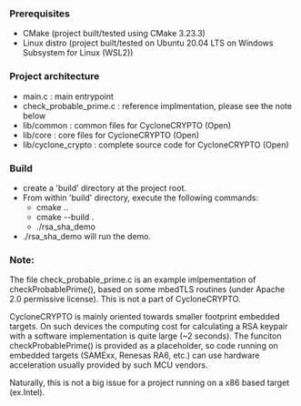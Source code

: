 ### Prerequisites

 - CMake (project built/tested using CMake 3.23.3)
 - Linux distro (project built/tested on Ubuntu 20.04 LTS on Windows Subsystem for Linux (WSL2))


### Project architecture

 - main.c : main entrypoint
 - check_probable_prime.c : reference implmentation, please see the note below
 - lib/common : common files for CycloneCRYPTO (Open)
 - lib/core : core files for CycloneCRYPTO (Open)
 - lib/cyclone_crypto : complete source code for CycloneCRYPTO (Open)

### Build 

 - create a 'build' directory at the project root.
 - From within 'build' directory, execute the following commands:
   - cmake ..
   - cmake --build .
   - ./rsa_sha_demo
- ./rsa_sha_demo will run the demo.

### Note: 

The file check_probable_prime.c is an example imlpementation of checkProbablePrime(), based on some mbedTLS routines (under Apache 2.0 permissive license). This is not a part of CycloneCRYPTO.

CycloneCRYPTO is mainly oriented towards smaller footprint embedded targets. On such devices the computing cost for calculating a RSA keypair with a software implementation is quite large (~2 seconds). The funciton checkProbablePrime() is provided as a placeholder, so code running on embedded targets (SAMExx, Renesas RA6, etc.) can use hardware acceleration usually provided by such MCU vendors.

Naturally, this is not a big issue for a project running on a x86 based target (ex.Intel).